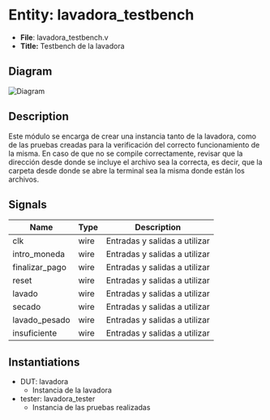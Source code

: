 
# Entity: lavadora_testbench 
- **File**: lavadora_testbench.v
- **Title:**  Testbench de la lavadora

## Diagram
![Diagram](lavadora_testbench.svg "Diagram")
## Description

Este módulo se encarga de crear una instancia tanto de la
lavadora, como de las pruebas creadas para la verificación
del correcto funcionamiento de la misma.
En caso de que no se compile correctamente, revisar que la dirección
desde donde se incluye el archivo sea la correcta, es decir,
que la carpeta desde donde se abre la terminal sea la misma donde
están los archivos.

## Signals

| Name           | Type | Description                   |
| -------------- | ---- | ----------------------------- |
| clk            | wire | Entradas y salidas a utilizar |
| intro_moneda   | wire | Entradas y salidas a utilizar |
| finalizar_pago | wire | Entradas y salidas a utilizar |
| reset          | wire | Entradas y salidas a utilizar |
| lavado         | wire | Entradas y salidas a utilizar |
| secado         | wire | Entradas y salidas a utilizar |
| lavado_pesado  | wire | Entradas y salidas a utilizar |
| insuficiente   | wire | Entradas y salidas a utilizar |

## Instantiations

- DUT: lavadora
  -  Instancia de la lavadora- tester: lavadora_tester
  -  Instancia de las pruebas realizadas